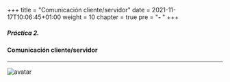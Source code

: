 +++
title = "Comunicación cliente/servidor"
date = 2021-11-17T10:06:45+01:00
weight = 10
chapter = true
pre = "<b>- </b>"
+++
##### Práctica 2. 

#### Comunicación cliente/servidor
***
![avatar](/images/diagrama.png)